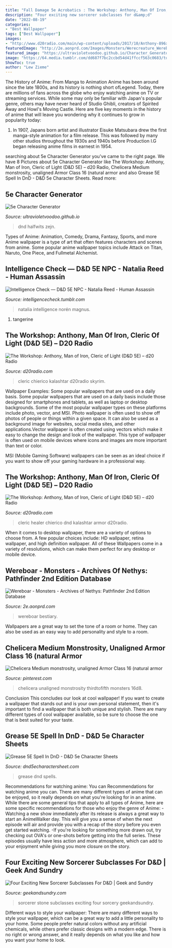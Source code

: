 ```yaml
---
title: "Fall Damage 5e Acrobatics : The Workshop: Anthony, Man Of Iron, Cleric Of Light (d&amp;d 5e) – D20 Radio"
description: "Four exciting new sorcerer subclasses for d&amp;d"
date: "2022-08-19"
categories:
- "Best Wallpaper"
tags: ["Best Wallpaper"]
images:
- "http://www.d20radio.com/main/wp-content/uploads/2017/10/Anthony-896x1024.jpg"
featuredImage: "http://2e.aonprd.com/Images/Monsters/Werecreature_Wereboar.png"
featured_image: "https://ultravioletvoodoo.github.io/Character_Generator/img/9.jpg"
image: "https://64.media.tumblr.com/dd687f7bc2ccbd54d41ffccf563c0683/tumblr_inline_oj971u6zRn1uudcoe_640.jpg"
ShowToc: true
author: "Lew Zieme"
---
```



The History of Anime: From Manga to Animation
Anime has been around since the late 1800s, and its history is nothing short ofLegend. Today, there are millions of fans across the globe who enjoy watching anime on TV or streaming services. While some may only be familiar with Japan's popular genre, others may have never heard of Studio Ghibli, creators of Spirited Away and Howl's Moving Castle. Here are five key moments in the history of anime that will leave you wondering why it continues to grow in popularity today:
1) In 1907, Japans born artist and illustrator Eisuke Matsubara drew the first manga-style animation for a film release. This was followed by many other studios throughout the 1930s and 1940s before Production I.G began releasing anime films in earnest in 1954.

	

		
searching about 5e Character Generator you've came to the right page. We have 8 Pictures about 5e Character Generator like The Workshop: Anthony, Man of Iron, Cleric of Light (D&amp;D 5E) – d20 Radio, Chelicera Medium monstrosity, unaligned Armor Class 16 (natural armor and also Grease 5E Spell In DnD - D&amp;D 5e Character Sheets. Read more:
		
    
## 5e Character Generator

<img loading=lazy src="https://ultravioletvoodoo.github.io/Character_Generator/img/9.jpg" onerror="this.onerror=null;this.src='https://tse1.mm.bing.net/th?id=OIP.RmUCZpnUsbrblpi1QFDfaAHaD_&amp;pid=15.1';" alt="5e Character Generator">

_Source: ultravioletvoodoo.github.io_

>dnd halfwits zejn. 

	

Types of Anime: Animation, Comedy, Drama, Fantasy, Sports, and more
Anime wallpaper is a type of art that often features characters and scenes from anime. Some popular anime wallpaper topics include Attack on Titan, Naruto, One Piece, and Fullmetal Alchemist.

    
## Intelligence Check — D&amp;D 5E NPC - Natalia Reed - Human Assassin

<img loading=lazy src="https://64.media.tumblr.com/dd687f7bc2ccbd54d41ffccf563c0683/tumblr_inline_oj971u6zRn1uudcoe_640.jpg" onerror="this.onerror=null;this.src='https://tse1.mm.bing.net/th?id=OIP.tbB1SVoRXoh5r4gYfpwThAHaJh&amp;pid=15.1';" alt="Intelligence Check — D&amp;D 5E NPC - Natalia Reed - Human Assassin">

_Source: intelligencecheck.tumblr.com_

>natalia intelligence norén magnus. 

	

1. tangerine 

    
## The Workshop: Anthony, Man Of Iron, Cleric Of Light (D&amp;D 5E) – D20 Radio

<img loading=lazy src="https://www.d20radio.com/main/wp-content/uploads/2017/10/Anthony.jpg" onerror="this.onerror=null;this.src='https://tse3.mm.bing.net/th?id=OIP.WkmxFx_RWtTx23w4yqRgkAEGEs&amp;pid=15.1';" alt="The Workshop: Anthony, Man of Iron, Cleric of Light (D&amp;D 5E) – d20 Radio">

_Source: d20radio.com_

>cleric chierico kalashtar d20radio skyrim. 

	

Wallpaper Examples: Some popular wallpapers that are used on a daily basis.
Some popular wallpapers that are used on a daily basis include those designed for smartphones and tablets, as well as laptop or desktop backgrounds. Some of the most popular wallpaper types on these platforms include photo, vector, and MSI. 
Photo wallpaper is often used to show off photos of people or things within a given space. It can also be used as a background image for websites, social media sites, and other applications.Vector wallpaper is often created using vectors which make it easy to change the design and look of the wallpaper. This type of wallpaper is often used on mobile devices where icons and images are more important than text or color. 

MSI (Mobile Gaming Software) wallpapers can be seen as an ideal choice if you want to show off your gaming hardware in a professional way.

    
## The Workshop: Anthony, Man Of Iron, Cleric Of Light (D&amp;D 5E) – D20 Radio

<img loading=lazy src="http://www.d20radio.com/main/wp-content/uploads/2017/10/Anthony-896x1024.jpg" onerror="this.onerror=null;this.src='https://tse2.mm.bing.net/th?id=OIP.q9rV7dTThyayPOIsuOdQOAHaId&amp;pid=15.1';" alt="The Workshop: Anthony, Man of Iron, Cleric of Light (D&amp;D 5E) – d20 Radio">

_Source: d20radio.com_

>cleric healer chierico dnd kalashtar armor d20radio. 

	

When it comes to desktop wallpaper, there are a variety of options to choose from. A few popular choices include: HD wallpaper, retina wallpaper, and high definition wallpaper. All of these Wallpapers come in a variety of resolutions, which can make them perfect for any desktop or mobile device. 

    
## Wereboar - Monsters - Archives Of Nethys: Pathfinder 2nd Edition Database

<img loading=lazy src="http://2e.aonprd.com/Images/Monsters/Werecreature_Wereboar.png" onerror="this.onerror=null;this.src='https://tse2.mm.bing.net/th?id=OIP.F9HS79kMoief21aYwgqMbgHaFO&amp;pid=15.1';" alt="Wereboar - Monsters - Archives of Nethys: Pathfinder 2nd Edition Database">

_Source: 2e.aonprd.com_

>wereboar bestiary. 

	

Wallpapers are a great way to set the tone of a room or home. They can also be used as an easy way to add personality and style to a room.

    
## Chelicera Medium Monstrosity, Unaligned Armor Class 16 (natural Armor

<img loading=lazy src="https://i.pinimg.com/736x/93/38/95/9338956971a11c0aaf4b34d1a556ff3e.jpg" onerror="this.onerror=null;this.src='https://tse2.mm.bing.net/th?id=OIP.loMfbI21RywakN1rVo5WUwAAAA&amp;pid=15.1';" alt="Chelicera Medium monstrosity, unaligned Armor Class 16 (natural armor">

_Source: pinterest.com_

>chelicera unaligned monstrosity thirdtofifth monsters 16d8. 

	

Conclusion
This concludes our look at cool wallpaper! If you want to create a wallpaper that stands out and is your own personal statement, then it's important to find a wallpaper that is both unique and stylish. There are many different types of cool wallpaper available, so be sure to choose the one that is best suited for your taste.

    
## Grease 5E Spell In DnD - D&amp;D 5e Character Sheets

<img loading=lazy src="https://dnd5echaractersheet.com/wp-content/uploads/2018/05/Grease-5e.png" onerror="this.onerror=null;this.src='https://tse3.mm.bing.net/th?id=OIP.qKjxEuhPlhEOzBzAFWajbwHaC-&amp;pid=15.1';" alt="Grease 5E Spell In DnD - D&amp;D 5e Character Sheets">

_Source: dnd5echaractersheet.com_

>grease dnd spells. 

	

Recommendations for watching anime: You can
Recommendations for watching anime you can. There are many different types of anime that can be enjoyed, so it really depends on what you're looking for in an anime. While there are some general tips that apply to all types of Anime, here are some specific recommendations for those who enjoy the genre of Anime: 
-Watching a new show immediately after its release is always a great way to start an AnimeWalker day. This will give you a sense of when the next episode will air and provide you with a recap of the story before you even get started watching. 
-If you're looking for something more drawn out, try checking out OVA's or one-shots before getting into the full series. These episodes usually have less action and more atmosphere, which can add to your enjoyment while giving you more closure on the story.

    
## Four Exciting New Sorcerer Subclasses For D&amp;D | Geek And Sundry

<img loading=lazy src="http://geekandsundry.com/wp-content/uploads/2017/02/18bltgjpnfgt6jpg-e1487009407629.jpg" onerror="this.onerror=null;this.src='https://tse1.mm.bing.net/th?id=OIP.hVX2GQTIBVKu7BiODdFoAQHaF1&amp;pid=15.1';" alt="Four Exciting New Sorcerer Subclasses For D&amp;D | Geek and Sundry">

_Source: geekandsundry.com_

>sorcerer stone subclasses exciting four sorcery geekandsundry. 

	

Different ways to style your wallpaper:
There are many different ways to style your wallpaper, which can be a great way to add a little personality to your home. Some people prefer natural colors without any artificial chemicals, while others prefer classic designs with a modern edge. There is no right or wrong answer, and it really depends on what you like and how you want your home to look.


